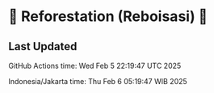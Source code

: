 
# 🌳 Reforestation (Reboisasi) 🌲

## Last Updated

GitHub Actions time: Wed Feb  5 22:19:47 UTC 2025

Indonesia/Jakarta time: Thu Feb  6 05:19:47 WIB 2025
